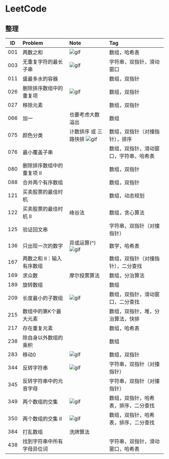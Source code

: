 # LeetCode

## 整理

| ID  | Problem | Note | Tag |
| :-: | :------ | :--- | :-- |
| 001 | 两数之和 | ![gif](https://bucket-1257126549.cos.ap-guangzhou.myqcloud.com/20181206161033.gif) | 数组，哈希表 |
| 003 | 无重复字符的最长子串 | ![gif](https://bucket-1257126549.cos.ap-guangzhou.myqcloud.com/20181210092855.gif) | 字符串，双指针，滑动窗口 |
| 011 | 盛最多水的容器 |  | 数组，双指针 |
| 026 | 删除排序数组中的重复项 | ![gif](https://bucket-1257126549.cos.ap-guangzhou.myqcloud.com/20181206161124.gif) | 数组，双指针 |
| 027 | 移除元素 |  | 数组，双指针 |
| 066 | 加一 | 也要考虑大数溢出 | 数组 |
| 075 | 颜色分类 | 计数排序 或 三路快排 ![gif](https://bucket-1257126549.cos.ap-guangzhou.myqcloud.com/20181206161136.gif) | 数组，双指针（对撞指针），排序 |
| 076 | 最小覆盖子串 |  | 数组，双指针，滑动窗口，字符串，哈希表 |
| 080 | 删除排序数组中的重复项 II |  | 数组，双指针 |
| 088 | 合并两个有序数组 |  | 数组，双指针 |
| 121 | 买卖股票的最佳时机 |  | 数组，动态规划 |
| 122 | 买卖股票的最佳时机 II | 峰谷法 | 数组，贪心算法 |
| 125 | 验证回文串 |  | 字符串，双指针（对撞指针） |
| 136 | 只出现一次的数字 | 异或运算(^) ![gif](https://bucket-1257126549.cos.ap-guangzhou.myqcloud.com/20190116110804.gif) | 数学，哈希表 |
| 167 | 两数之和 II：输入有序数组 |  | 数组，双指针（对撞指针），二分查找 |
| 169 | 求众数 | 摩尔投票算法 | 数组，分治算法 |
| 189 | 旋转数组 |  | 数组 |
| 209 | 长度最小的子数组 | ![gif](https://bucket-1257126549.cos.ap-guangzhou.myqcloud.com/20181210093031.gif) | 数组，双指针，滑动窗口，二分查找 |
| 215 | 数组中的第K个最大元素 |  | 数组，双指针，堆，分治算法，快排 |
| 217 | 存在重复元素 |  | 数组，哈希表 |
| 238 | 除自身以外数组的乘积 |  | 数组 |
| 283 | 移动0 | ![gif](https://bucket-1257126549.cos.ap-guangzhou.myqcloud.com/20181206161421.gif) | 数组，双指针 |
| 344 | 反转字符串 | ![gif](https://bucket-1257126549.cos.ap-guangzhou.myqcloud.com/20181211110918.gif) | 字符串，双指针（对撞指针） |
| 345 | 反转字符串中的元音字母 |  | 字符串，双指针（对撞指针） |
| 349 | 两个数组的交集 | ![gif](https://bucket-1257126549.cos.ap-guangzhou.myqcloud.com/20181206161441.gif) | 数组，双指针，哈希表，排序，二分查找 |
| 350 | 两个数组的交集 II | ![gif](https://bucket-1257126549.cos.ap-guangzhou.myqcloud.com/20181206161729.gif) | 数组，双指针，哈希表，排序，二分查找 |
| 384 | 打乱数组 | 洗牌算法 |  |
| 438 | 找到字符串中所有字母异位词 |  | 字符串，双指针，滑动窗口，哈希表 |